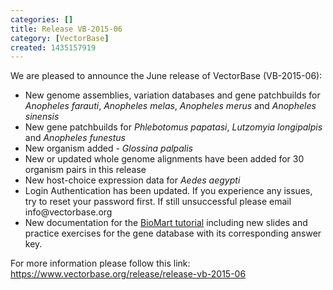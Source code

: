 ```yaml
---
categories: []
title: Release VB-2015-06
category: [VectorBase]
created: 1435157919
---
```

We are pleased to announce the June release of VectorBase (VB-2015-06):
<ul>
<li>New genome assemblies, variation databases and gene patchbuilds for <i>Anopheles farauti</i>, <i>Anopheles melas</i>, <i>Anopheles merus</i> and <i>Anopheles sinensis</i></li>
<li>New gene patchbuilds for <i>Phlebotomus papatasi</i>, <i>Lutzomyia longipalpis</i> and <i>Anopheles funestus</i></li>
<li>New organism added - <i>Glossina palpalis</i></li>
<li>New or updated whole genome alignments have been added for 30 organism pairs in this release</li>
<li>New host-choice expression data for <i>Aedes aegypti</i></li>
<li>Login Authentication has been updated.  If you experience any issues, try to reset your password first.  If still unsuccessful please email info@vectorbase.org </li>
<li>New documentation for the <a href="https://www.vectorbase.org/tutorials/tools-and-resources-tutorials/biomart">BioMart tutorial</a> including new slides and practice exercises for the gene database with its corresponding answer key.</li>
</ul>

For more information please follow this link:
https://www.vectorbase.org/release/release-vb-2015-06
